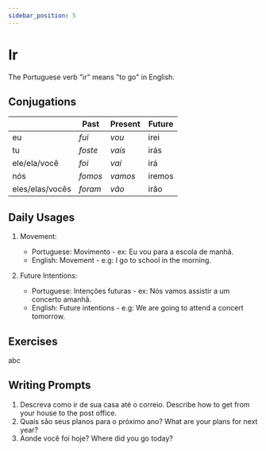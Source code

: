 ```yaml
---
sidebar_position: 5
---
```


# Ir

The Portuguese verb "ir" means "to go" in English.

## Conjugations

|                 | Past    | Present | Future |
| --------------- | ------- | ------- | ------ |
| eu              | _fui_   | _vou_   | irei   |
| tu              | _foste_ | _vais_  | irás   |
| ele/ela/você    | _foi_   | _vai_   | irá    |
| nós             | _fomos_ | _vamos_ | iremos |
| eles/elas/vocês | _foram_ | _vão_   | irão   |

## Daily Usages

1. Movement:

   - Portuguese: Movimento - ex: Eu vou para a escola de manhã.
   - English: Movement - e.g: I go to school in the morning.

2. Future Intentions:

   - Portuguese: Intenções futuras - ex: Nós vamos assistir a um concerto amanhã.
   - English: Future intentions - e.g: We are going to attend a concert tomorrow.

## Exercises

abc

## Writing Prompts

1. Descreva como ir de sua casa até o correio. Describe how to get from your house to the post office.
2. Quais são seus planos para o próximo ano? What are your plans for next year?
3. Aonde você foi hoje? Where did you go today?
